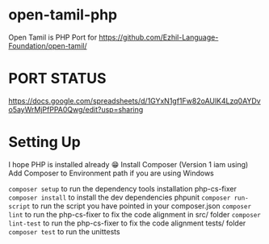 # open-tamil-php
Open Tamil is PHP Port for https://github.com/Ezhil-Language-Foundation/open-tamil/

# PORT STATUS 
https://docs.google.com/spreadsheets/d/1GYxN1gf1Fw82oAUlK4Lzq0AYDvo5ayWrMjPfPPA0Qwg/edit?usp=sharing

# Setting Up 
I hope PHP is installed already 😁
Install Composer (Version 1 iam using)
Add Composer to Environment path if you are using Windows 

`composer setup` to run the dependency tools installation php-cs-fixer 
`composer install` to install the dev dependencies phpunit 
`composer run-script` to run the script you have pointed in your composer.json
`composer lint` to run the php-cs-fixer to fix the code alignment in src/ folder
`composer lint-test` to run the php-cs-fixer to fix the code alignment tests/ folder
`composer test` to run the unittests 
